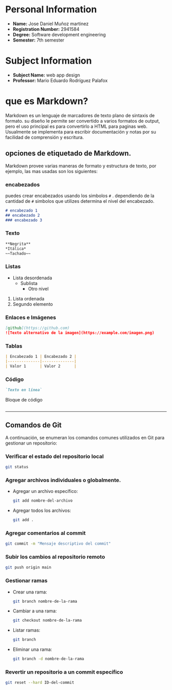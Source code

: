 
# Personal Information
- **Name:** Jose Daniel Muñoz martinez
- **Registration Number:** 2941584
- **Degree:** Software development engineering 
- **Semester:** 7th semester

# Subject Information
- **Subject Name:** web app design
- **Professor:** Mario Eduardo Rodríguez Palafox

# que es Markdown?
Markdown es un lenguaje de marcadores de texto plano de sintaxis de formato. su diseño le permite ser convertido a varios formatos de output, pero el uso principal es para convertirlo a HTML para paginas web. Usualmente se implementa para escribir documentación y notas por su facilidad de comprensión y escritura.

## opciones de etiquetado de Markdown.

Markdown provee varias maneras de formato y estructura de texto, por ejemplo, las mas usadas son los siguientes:

### encabezados
puedes crear encabezados usando los simbolos `#` . dependiendo de la cantidad de `#` simbolos que utilizes determina el nivel del encabezado.
```markdown
# encabezado 1
## encabezado 2
### encabezado 3
```
### Texto
```markdown
**Negrita**  
*Itálica*  
~~Tachado~~
```

### Listas
- Lista desordenada
  - Sublista
    - Otro nivel

1. Lista ordenada
2. Segundo elemento

### Enlaces e Imágenes
```markdown
[github](https://github.com)
![Texto alternativo de la imagen](https://example.com/imagen.png)
```

### Tablas
```markdown
| Encabezado 1 | Encabezado 2 |
|--------------|--------------|
| Valor 1      | Valor 2      |
```

### Código
```markdown
`Texto en línea`

```
Bloque de código
```
```

---

## Comandos de Git

A continuación, se enumeran los comandos comunes utilizados en Git para gestionar un repositorio:

### Verificar el estado del repositorio local
```bash
git status
```

### Agregar archivos individuales o globalmente.

- Agregar un archivo específico:
  ```bash
  git add nombre-del-archivo
  ```
- Agregar todos los archivos:
  ```bash
  git add .
  ```

### Agregar comentarios al commit
```bash
git commit -m "Mensaje descriptivo del commit"
```

### Subir los cambios al repositorio remoto
```bash
git push origin main
```

### Gestionar ramas
- Crear una rama:
  ```bash
  git branch nombre-de-la-rama
  ```
- Cambiar a una rama:
  ```bash
  git checkout nombre-de-la-rama
  ```
- Listar ramas:
  ```bash
  git branch
  ```
- Eliminar una rama:
  ```bash
  git branch -d nombre-de-la-rama
  ```

### Revertir un repositorio a un commit específico
```bash
git reset --hard ID-del-commit
```
